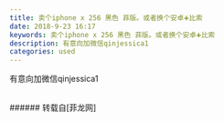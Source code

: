 ```yaml
---
title: 卖个iphone x 256 黑色 菲版。或者换个安卓➕比索
date: 2018-9-23 16:17
keywords: 卖个iphone x 256 黑色 菲版。或者换个安卓➕比索
description: 有意向加微信qinjessica1
categories: used
---
```

<td class="t_f" id="postmessage_1867201">

有意向加微信qinjessica1<br/>
<img alt="" border="0" class="zoom" data-cf-modified-ca5c68bd4b9ad8cb3a0fb0bc-="" file="http://www.flw.ph/data/appbyme/upload/image/201809/23/L5ECHLM0eCaS.jpg" id="aimg_xV3ex" lazyloadthumb="1" onclick="" onmouseover="" src="http://www.flw.ph/data/appbyme/upload/image/201809/23/L5ECHLM0eCaS.jpg"/><br/>
<br/>
</td>
###### 转载自[菲龙网]